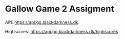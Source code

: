 # Gallow Game 2 Assigment

API: <https://api.gg.blackdarkness.dk>.

Highscores: <https://api.gg.blackdarkness.dk/highscores>.
